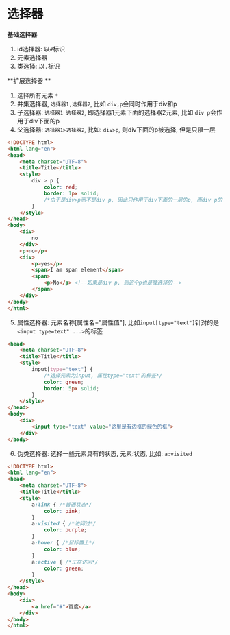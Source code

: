 # 选择器

**基础选择器**

1. id选择器: 以`#`标识
2. 元素选择器
3. 类选择: 以`.`标识

**扩展选择器  **  

1. 选择所有元素 `*`
2. 并集选择器, `选择器1,选择器2`, 比如 `div,p`会同时作用于div和p
3. 子选择器: `选择器1 选择器2`, 即选择器1元素下面的选择器2元素, 比如 `div p`会作用于div下面的p
4. 父选择器: `选择器1>选择器2`, 比如: `div>p`, 则div下面的p被选择, 但是只限一层  
```html
<!DOCTYPE html>
<html lang="en">
<head>
    <meta charset="UTF-8">
    <title>Title</title>
    <style>
        div > p {
            color: red;
            border: 1px solid;
            /*由于是div>p而不是div p, 因此只作用于div下面的一层的p, 而div p的作用是作用于所有的div下面的p, 无论多少层都会作用*/
        }
    </style>
</head>
<body>
    <div>
        no
    </div>
    <p>no</p>
    <div>
        <p>yes</p>
        <span>I am span element</span>
        <span>
            <p>No</p> <!--如果是div p, 则这个p也是被选择的-->
        </span>
    </div>
</body>
</html>
```
5. 属性选择器: 元素名称[属性名="属性值"], 比如`input[type="text"]`针对的是`<input type=text" ...>`的标签  
```html
<head>
    <meta charset="UTF-8">
    <title>Title</title>
    <style>
        input[type="text"] {
            /*选择元素为input, 属性type="text"的标签*/
            color: green;
            border: 5px solid;
        }
    </style>
</head>
<body>
    <div>
        <input type="text" value="这里是有边框的绿色的框">
    </div>
</body>
```
6. 伪类选择器: 选择一些元素具有的状态, 元素:状态, 比如: `a:visited`  
```html
<!DOCTYPE html>
<html lang="en">
<head>
    <meta charset="UTF-8">
    <title>Title</title>
    <style>
        a:link { /*普通状态*/
            color: pink;
        }
        a:visited { /*访问过*/
            color: purple;
        }
        a:hover { /*鼠标置上*/
            color: blue;
        }
        a:active { /*正在访问*/
            color: green;
        }
    </style>
</head>
<body>
    <div>
        <a href="#">百度</a>
    </div>
</body>
</html>
```